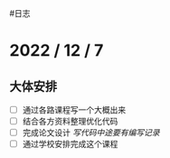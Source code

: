#日志

# 2022 / 12 / 7
## 大体安排
* [ ] 通过各路课程写一个大概出来
* [ ] 结合各方资料整理优化代码
* [ ] 完成论文设计 *写代码中途要有编写记录*
* [ ] 通过学校安排完成这个课程

